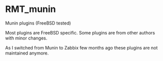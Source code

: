 # RMT_munin
Munin plugins (FreeBSD tested)

Most plugins are FreeBSD specific.
Some plugins are from other authors with minor changes.


As I switched from Munin to Zabbix few months ago these plugins are not maintained anymore.
